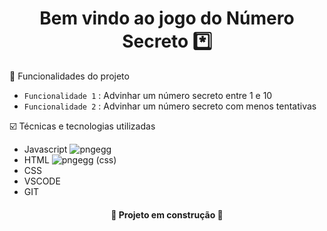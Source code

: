 <h1 align="center">  Bem vindo ao jogo do Número Secreto *️⃣</h1> 

🔨 Funcionalidades do projeto
- `Funcionalidade 1`  : Advinhar um número secreto entre 1 e 10
- `Funcionalidade 2`  : Advinhar um número secreto com menos tentativas

☑️ Técnicas e tecnologias utilizadas
* Javascript ![pngegg](https://github.com/BRENCABRAL/Jogo-02-Alura/assets/140338687/7d6d83f8-160a-403d-9df2-e301cb58eef0)
* HTML ![pngegg (css)](https://github.com/BRENCABRAL/Jogo-02-Alura/assets/140338687/442bb262-38b3-4b32-a61f-bbcd63a6891e)
* CSS
* VSCODE
* GIT
  
<h4 align="center">
🚧 Projeto em construção 🚧
</h4>
